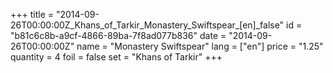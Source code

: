 +++
title = "2014-09-26T00:00:00Z_Khans_of_Tarkir_Monastery_Swiftspear_[en]_false"
id = "b81c6c8b-a9cf-4866-89ba-7f8ad077b836"
date = "2014-09-26T00:00:00Z"
name = "Monastery Swiftspear"
lang = ["en"]
price = "1.25"
quantity = 4
foil = false
set = "Khans of Tarkir"
+++
